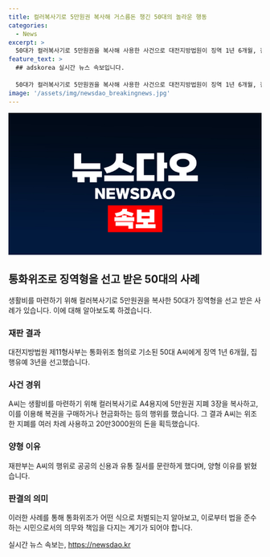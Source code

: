 ```yaml
---
title: 컬러복사기로 5만원권 복사해 거스름돈 챙긴 50대의 놀라운 행동
categories:
  - News
excerpt: >
  50대가 컬러복사기로 5만원권을 복사해 사용한 사건으로 대전지방법원이 징역 1년 6개월, 집행유예 3년을 선고했다. A씨는 위조 지폐를 복권 구매, 교통비 등에 사용했으나 조잡한 위조품으로 범행이 들통나면서 사건이 발각됐다. 재판부는 공공의 신용과 유통 질서를 문란하게 만들었다며 양형 결정 이유를 밝혔다.
feature_text: >
  ## adskorea 실시간 뉴스 속보입니다.

  50대가 컬러복사기로 5만원권을 복사해 사용한 사건으로 대전지방법원이 징역 1년 6개월, 집행유예 3년을 선고했다. A씨는 위조 지폐를 복권 구매, 교통비 등에 사용했으나 조잡한 위조품으로 범행이 들통나면서 사건이 발각됐다. 재판부는 공공의 신용과 유통 질서를 문란하게 만들었다며 양형 결정 이유를 밝혔다.
image: '/assets/img/newsdao_breakingnews.jpg'
---
```


<p><img src="/assets/img/newsdao_breakingnews.jpg" alt="adskorea 속보" /></p>

<h2 data-ke-size="size26">통화위조로 징역형을 선고 받은 50대의 사례</h2>

<p data-ke-size="size16">생활비를 마련하기 위해 컬러복사기로 5만원권을 복사한 50대가 징역형을 선고 받은 사례가 있습니다. 이에 대해 알아보도록 하겠습니다.</p>

<h3>재판 결과</h3>

<p data-ke-size="size16">대전지방법원 제11형사부는 통화위조 혐의로 기소된 50대 A씨에게 징역 1년 6개월, 집행유예 3년을 선고했습니다.</p>

<h3>사건 경위</h3>

<p data-ke-size="size16">A씨는 생활비를 마련하기 위해 컬러복사기로 A4용지에 5만원권 지폐 3장을 복사하고, 이를 이용해 복권을 구매하거나 현금화하는 등의 행위를 했습니다. 그 결과 A씨는 위조한 지폐를 여러 차례 사용하고 20만3000원의 돈을 획득했습니다.</p>

<h3>양형 이유</h3>

<p data-ke-size="size16">재판부는 A씨의 행위로 공공의 신용과 유통 질서를 문란하게 했다며, 양형 이유를 밝혔습니다.</p>

<h3>판결의 의미</h3>

<p data-ke-size="size16">이러한 사례를 통해 통화위조가 어떤 식으로 처벌되는지 알아보고, 이로부터 법을 준수하는 시민으로서의 의무와 책임을 다지는 계기가 되어야 합니다.</p>
실시간 뉴스 속보는, <a href="https://newsdao.kr" rel="dofollow">https://newsdao.kr</a>


